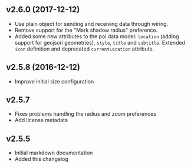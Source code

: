 ## v2.6.0 (2017-12-12)

- Use plain object for sending and receiving data through wiring.
- Remove support for the "Mark shadow radius" preference.
- Added some new attributes to the poi data model: `location` (adding support
  for geojson geometries), `style`, `title` and `subtitle`. Extended `icon`
  definition and deprecated `currentLocation` attribute.

## v2.5.8 (2016-12-12)

- Improve initial size configuration

## v2.5.7

- Fixes problems handling the radius and zoom preferences
- Add license metadata

## v2.5.5

- Initial markdown documentation
- Added this changelog
